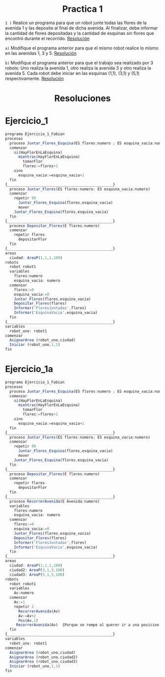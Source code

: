 <h1 align="center">Practica 1</h1>



```1 )``` Realice un programa para que un robot junte todas las flores de la avenida 1 y las deposite al final de dicha avenida. Al finalizar, debe informar la cantidad de flores depositadas y la cantidad de esquinas sin flores que encontró durante el recorrido. [Resolución](#Ejercicio_1)

```a)``` Modifique el programa anterior para que el mismo robot realice lo mismo en las avenidas 1, 3 y 5. [Resolución](#Ejercicio_1a)

```b)``` Modifique el programa anterior para que el trabajo sea realizado por 3 robots: Uno realiza la avenida 1, otro realiza la avenida 3 y otro realiza la avenida 5. Cada robot debe iniciar en las esquinas (1,1), (3,1) y (5,1) respectivamente. [Resolución](#Ejercicio_1b)

<h1 align="center">Resoluciones</h1>

Ejercicio_1
===========
```js
programa Ejercicio_1_Fabian
procesos
  proceso Juntar_Flores_Esquina(ES flores:numero ; ES esquina_vacia:numero)
  comenzar
    si(HayFlorEnLaEsquina)
      mientras(HayFlorEnLaEsquina)
        tomarFlor
        flores:=flores+1
    sino 
      esquina_vacia:=esquina_vacia+1
  fin
{________________________________________________}
  proceso Juntar_Flores(ES flores:numero; ES esquina_vacia:numero)
  comenzar
    repetir 99
      Juntar_Flores_Esquina(flores,esquina_vacia)
      mover
    Juntar_Flores_Esquina(flores,esquina_vacia)
  fin
{________________________________________________}
  proceso Depositar_Flores(E flores:numero)
  comenzar
    repetir flores
      depositarFlor
  fin
{________________________________________________}
areas
  ciudad: AreaP(1,1,1,100)
robots
  robot robot1
  variables
    flores:numero
    esquina_vacia: numero
  comenzar
    flores:=0
    esquina_vacia:=0
    Juntar_Flores(flores,esquina_vacia)
    Depositar_Flores(flores)
    Informar('FloresJuntadas',flores)
    Informar('EsquinaVacia',esquina_vacia)
  fin
{________________________________________________}
variables
  robot_uno: robot1
comenzar
  AsignarArea (robot_uno,ciudad)
  Iniciar (robot_uno,1,1)
fin
```
Ejercicio_1a
============
```js
programa Ejercicio_1_Fabian
procesos
  proceso Juntar_Flores_Esquina(ES flores:numero ; ES esquina_vacia:numero)
  comenzar
    si(HayFlorEnLaEsquina)
      mientras(HayFlorEnLaEsquina)
        tomarFlor
        flores:=flores+1
    sino 
      esquina_vacia:=esquina_vacia+1
  fin
{________________________________________________}
  proceso Juntar_Flores(ES flores:numero; ES esquina_vacia:numero)
  comenzar
    repetir 99
      Juntar_Flores_Esquina(flores,esquina_vacia)
      mover
    Juntar_Flores_Esquina(flores,esquina_vacia)
  fin
{________________________________________________}
  proceso Depositar_Flores(E flores:numero)
  comenzar
    repetir flores
      depositarFlor
  fin
{________________________________________________}
  proceso RecorrerAvenida(E Avenida:numero)
  variables
    flores:numero
    esquina_vacia: numero
  comenzar
    flores:=0
    esquina_vacia:=0
    Juntar_Flores(flores,esquina_vacia)
    Depositar_Flores(flores)
    Informar('FloresJuntadas',flores)
    Informar('EsquinaVacia',esquina_vacia)
  fin
{________________________________________________}
areas
  ciudad: AreaP(1,1,1,100)
  ciudad2: AreaP(3,1,3,100)
  ciudad3: AreaP(5,1,5,100)
robots
  robot robot1
  variables
    Av:numero
  comenzar
    Av:=1
    repetir 2
      RecorrerAvenida(Av)
      Av:=Av+2
      Pos(Av,1)
     RecorrerAvenida(Av)  {Porque se rompe al querer ir a una posicion no declarada (Pos (7,1))}
  fin
{________________________________________________}
variables
  robot_uno: robot1
comenzar
  AsignarArea (robot_uno,ciudad)
  AsignarArea (robot_uno,ciudad2)
  AsignarArea (robot_uno,ciudad3)
  Iniciar (robot_uno,1,1)
fin
```
